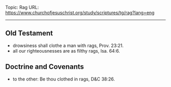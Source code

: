 Topic: Rag
URL: https://www.churchofjesuschrist.org/study/scriptures/tg/rag?lang=eng

---

## Old Testament

- drowsiness shall clothe a man with rags, Prov. 23:21.
- all our righteousnesses are as filthy rags, Isa. 64:6.

## Doctrine and Covenants

- to the other: Be thou clothed in rags, D&C 38:26.

